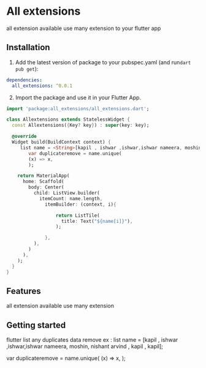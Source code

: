 # All extensions

all extension available use many extension to your flutter app

## Installation

1. Add the latest version of package to your pubspec.yaml (and run`dart pub get`):

```yaml
dependencies:
  all_extensions: ^0.0.1
```

2. Import the package and use it in your Flutter App.

```dart
import 'package:all_extensions/all_extensions.dart';
```

```dart
class Allextensions extends StatelessWidget {
  const Allextensions({Key? key}) : super(key: key);

  @override
  Widget build(BuildContext context) {
     list name = <String>[kapil , ishwar ,ishwar,ishwar nameera, moshin, nishant arvind , kapil , kapil];
        var duplicateremove = name.unique(
        (x) => x,
        );

    return MaterialApp(
      home: Scaffold(
        body: Center(
          child: ListView.builder(
            itemCount: name.length,
              itemBuilder: (context, i){

                  return ListTile(
                    title: Text("${name[i]}"),
                  );

              },
          ),
        )
      ),
    );
  }
}
```

## Features

all extension available use many extension

## Getting started

flutter list any duplicates data remove
ex :
list name = <String>[kapil , ishwar ,ishwar,ishwar nameera, moshin, nishant arvind , kapil , kapil];

var duplicateremove = name.unique(
(x) => x,
);
